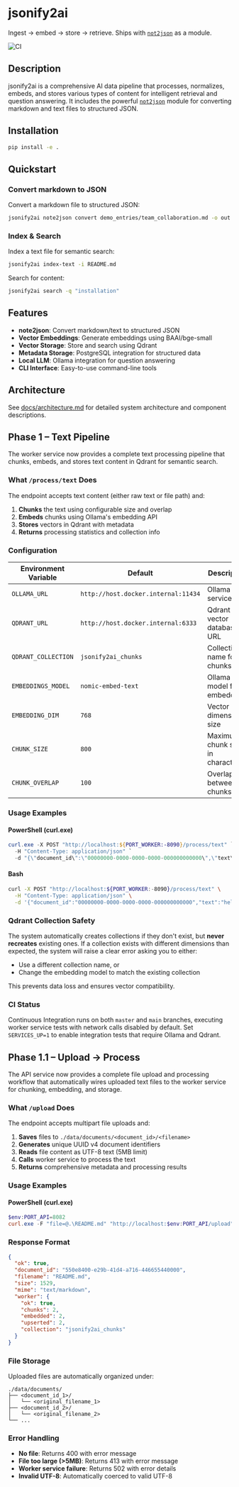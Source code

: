 # jsonify2ai

Ingest → embed → store → retrieve. Ships with [`not2json`](https://github.com/Mugiwara555343/note-to-json-demo) as a module.

![CI](https://github.com/Mugiwara555343/jsonify2ai/actions/workflows/ci.yml/badge.svg)

## Description

jsonify2ai is a comprehensive AI data pipeline that processes, normalizes, embeds, and stores various types of content for intelligent retrieval and question answering. It includes the powerful [`not2json`](https://github.com/Mugiwara555343/note-to-json-demo) module for converting markdown and text files to structured JSON.

## Installation

```bash
pip install -e .
```

## Quickstart

### Convert markdown to JSON

Convert a markdown file to structured JSON:

```bash
jsonify2ai note2json convert demo_entries/team_collaboration.md -o out.json --pretty
```

### Index & Search

Index a text file for semantic search:

```bash
jsonify2ai index-text -i README.md
```

Search for content:

```bash
jsonify2ai search -q "installation"
```

## Features

- **note2json**: Convert markdown/text to structured JSON
- **Vector Embeddings**: Generate embeddings using BAAI/bge-small
- **Vector Storage**: Store and search using Qdrant
- **Metadata Storage**: PostgreSQL integration for structured data
- **Local LLM**: Ollama integration for question answering
- **CLI Interface**: Easy-to-use command-line tools

## Architecture

See [docs/architecture.md](docs/architecture.md) for detailed system architecture and component descriptions.

## Phase 1 – Text Pipeline

The worker service now provides a complete text processing pipeline that chunks, embeds, and stores text content in Qdrant for semantic search.

### What `/process/text` Does

The endpoint accepts text content (either raw text or file path) and:
1. **Chunks** the text using configurable size and overlap
2. **Embeds** chunks using Ollama's embedding API
3. **Stores** vectors in Qdrant with metadata
4. **Returns** processing statistics and collection info

### Configuration

| Environment Variable | Default | Description |
|---------------------|---------|-------------|
| `OLLAMA_URL` | `http://host.docker.internal:11434` | Ollama service URL |
| `QDRANT_URL` | `http://host.docker.internal:6333` | Qdrant vector database URL |
| `QDRANT_COLLECTION` | `jsonify2ai_chunks` | Collection name for chunks |
| `EMBEDDINGS_MODEL` | `nomic-embed-text` | Ollama model for embeddings |
| `EMBEDDING_DIM` | `768` | Vector dimension size |
| `CHUNK_SIZE` | `800` | Maximum chunk size in characters |
| `CHUNK_OVERLAP` | `100` | Overlap between chunks |

### Usage Examples

#### PowerShell (curl.exe)
```powershell
curl.exe -X POST "http://localhost:${PORT_WORKER:-8090}/process/text" `
  -H "Content-Type: application/json" `
  -d "{\"document_id\":\"00000000-0000-0000-0000-000000000000\",\"text\":\"hello world\"}"
```

#### Bash
```bash
curl -X POST "http://localhost:${PORT_WORKER:-8090}/process/text" \
  -H "Content-Type: application/json" \
  -d '{"document_id":"00000000-0000-0000-0000-000000000000","text":"hello world"}'
```

### Qdrant Collection Safety

The system automatically creates collections if they don't exist, but **never recreates** existing ones. If a collection exists with different dimensions than expected, the system will raise a clear error asking you to either:
- Use a different collection name, or
- Change the embedding model to match the existing collection

This prevents data loss and ensures vector compatibility.

### CI Status

Continuous Integration runs on both `master` and `main` branches, executing worker service tests with network calls disabled by default. Set `SERVICES_UP=1` to enable integration tests that require Ollama and Qdrant.

## Phase 1.1 – Upload → Process

The API service now provides a complete file upload and processing workflow that automatically wires uploaded text files to the worker service for chunking, embedding, and storage.

### What `/upload` Does

The endpoint accepts multipart file uploads and:
1. **Saves** files to `./data/documents/<document_id>/<filename>`
2. **Generates** unique UUID v4 document identifiers
3. **Reads** file content as UTF-8 text (5MB limit)
4. **Calls** worker service to process the text
5. **Returns** comprehensive metadata and processing results

### Usage Examples

#### PowerShell (curl.exe)
```powershell
$env:PORT_API=8082
curl.exe -F "file=@.\README.md" "http://localhost:$env:PORT_API/upload"
```

### Response Format

```json
{
  "ok": true,
  "document_id": "550e8400-e29b-41d4-a716-446655440000",
  "filename": "README.md",
  "size": 1529,
  "mime": "text/markdown",
  "worker": {
    "ok": true,
    "chunks": 2,
    "embedded": 2,
    "upserted": 2,
    "collection": "jsonify2ai_chunks"
  }
}
```

### File Storage

Uploaded files are automatically organized under:
```
./data/documents/
├── <document_id_1>/
│   └── <original_filename_1>
├── <document_id_2>/
│   └── <original_filename_2>
└── ...
```

### Error Handling

- **No file**: Returns 400 with error message
- **File too large (>5MB)**: Returns 413 with error message
- **Worker service failure**: Returns 502 with error details
- **Invalid UTF-8**: Automatically coerced to valid UTF-8

